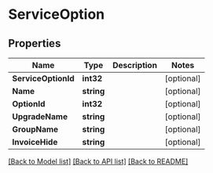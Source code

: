 # ServiceOption

## Properties

Name | Type | Description | Notes
------------ | ------------- | ------------- | -------------
**ServiceOptionId** | **int32** |  | [optional] 
**Name** | **string** |  | [optional] 
**OptionId** | **int32** |  | [optional] 
**UpgradeName** | **string** |  | [optional] 
**GroupName** | **string** |  | [optional] 
**InvoiceHide** | **string** |  | [optional] 

[[Back to Model list]](../README.md#documentation-for-models) [[Back to API list]](../README.md#documentation-for-api-endpoints) [[Back to README]](../README.md)



